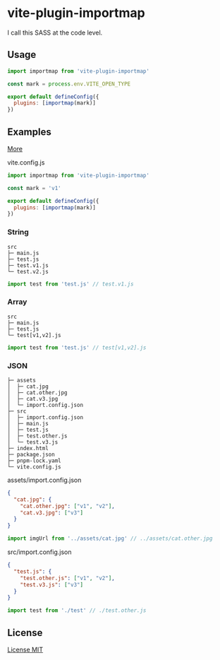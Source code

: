 # vite-plugin-importmap

I call this SASS at the code level.

## Usage

```js
import importmap from 'vite-plugin-importmap'

const mark = process.env.VITE_OPEN_TYPE

export default defineConfig({
  plugins: [importmap(mark)]
})
```

## Examples

[More](examples)

vite.config.js

```js
import importmap from 'vite-plugin-importmap'

const mark = 'v1'

export default defineConfig({
  plugins: [importmap(mark)]
})

```

### String

``` text
src
├─ main.js
├─ test.js
├─ test.v1.js
└─ test.v2.js
```

``` js
import test from 'test.js' // test.v1.js
```

### Array

``` text
src
├─ main.js
├─ test.js
└─ test[v1,v2].js
```

``` js
import test from 'test.js' // test[v1,v2].js
```

### JSON

``` text
├─ assets
│  ├─ cat.jpg
│  ├─ cat.other.jpg
│  ├─ cat.v3.jpg
│  └─ import.config.json
├─ src
│  ├─ import.config.json
│  ├─ main.js
│  ├─ test.js
│  ├─ test.other.js
│  └─ test.v3.js
├─ index.html
├─ package.json
├─ pnpm-lock.yaml
└─ vite.config.js
```

assets/import.config.json

``` json
{
  "cat.jpg": {
    "cat.other.jpg": ["v1", "v2"],
    "cat.v3.jpg": ["v3"]
  }
}
```

``` js
import imgUrl from '../assets/cat.jpg' // ../assets/cat.other.jpg
```

src/import.config.json

``` json
{
  "test.js": {
    "test.other.js": ["v1", "v2"],
    "test.v3.js": ["v3"]
  }
}
```

``` js
import test from './test' // ./test.other.js
```

## License

[License MIT](LICENSE)